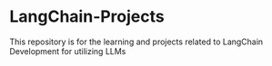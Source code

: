 # LangChain-Projects
This repository is for the learning and projects related to LangChain Development for utilizing LLMs
